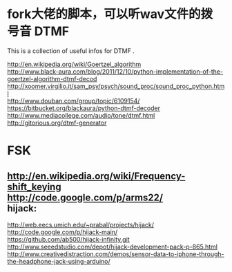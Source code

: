 fork大佬的脚本，可以听wav文件的拨号音
DTMF
====

This is a collection of useful infos for DTMF .   

http://en.wikipedia.org/wiki/Goertzel_algorithm  
http://www.black-aura.com/blog/2011/12/10/python-implementation-of-the-goertzel-algorithm-dtmf-decod  
http://xoomer.virgilio.it/sam_psy/psych/sound_proc/sound_proc_python.html  
http://www.douban.com/group/topic/6109154/  
https://bitbucket.org/blackaura/python-dtmf-decoder  
http://www.mediacollege.com/audio/tone/dtmf.html  
http://gitorious.org/dtmf-generator


FSK
=====
http://en.wikipedia.org/wiki/Frequency-shift_keying  
http://code.google.com/p/arms22/  
hijack: 
-------
  http://web.eecs.umich.edu/~prabal/projects/hijack/  
  http://code.google.com/p/hijack-main/  
  https://github.com/ab500/hijack-infinity.git  
  http://www.seeedstudio.com/depot/hijack-development-pack-p-865.html  
  http://www.creativedistraction.com/demos/sensor-data-to-iphone-through-the-headphone-jack-using-arduino/  

